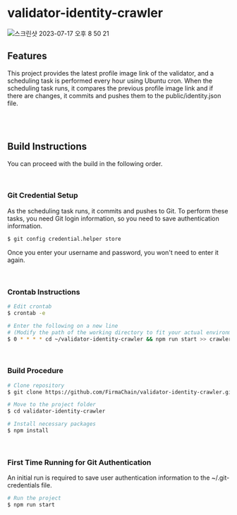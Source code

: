 # validator-identity-crawler
![스크린샷 2023-07-17 오후 8 50 21](https://github.com/FirmaChain/validator-identity-crawler/assets/93503020/aed333af-2c3f-4fb0-93e1-c8605b2d09dd)

## Features
This project provides the latest profile image link of the validator, and a scheduling task is performed every hour using Ubuntu cron. When the scheduling task runs, it compares the previous profile image link and if there are changes, it commits and pushes them to the public/identity.json file.

</br></br>

## Build Instructions
You can proceed with the build in the following order.

</br>

### Git Credential Setup
As the scheduling task runs, it commits and pushes to Git. To perform these tasks, you need Git login information, so you need to save authentication information.
```bash
$ git config credential.helper store
```
Once you enter your username and password, you won't need to enter it again.

</br>

### Crontab Instructions
```bash
# Edit crontab
$ crontab -e

# Enter the following on a new line
# (Modify the path of the working directory to fit your actual environment)
$ 0 * * * * cd ~/validator-identity-crawler && npm run start >> crawler_reslut.txt
```

</br>

### Build Procedure
```bash
# Clone repository
$ git clone https://github.com/FirmaChain/validator-identity-crawler.git

# Move to the project folder
$ cd validator-identity-crawler

# Install necessary packages
$ npm install
```

</br>

### First Time Running for Git Authentication
An initial run is required to save user authentication information to the ~/.git-credentials file.
```bash
# Run the project
$ npm run start
```
